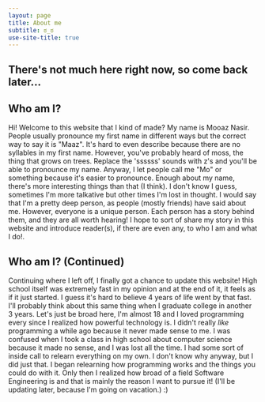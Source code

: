 ```yaml
---
layout: page
title: About me
subtitle: ಠ_ಠ
use-site-title: true
---
```

## There's not much here right now, so come back later...

## Who am I?
  Hi! Welcome to this website that I kind of made? My name is Mooaz Nasir.
  People usually pronounce my first name in different ways but the correct way to say it is "Maaz".
  It's hard to even describe because there
  are no syllables in my first name. However, you've probably heard of moss, the thing
  that grows on trees. Replace the 'ssssss' sounds with z's and you'll be able to pronounce
  my name. Anyway, I let people call me "Mo" or something because it's easier to pronounce.
  Enough about my name, there's more interesting things than that (I think). I don't know
  I guess, sometimes I'm more talkative but other times I'm lost in thought. I would say
  that I'm a pretty deep person, as people (mostly friends) have said about me. However,
  everyone is a unique person. Each person has a story behind them, and they are all
  worth hearing! I hope to sort of share my story in this website and introduce
  reader(s), if there are even any, to who I am and what I do!.

## Who am I? (Continued)
  Continuing where I left off, I finally got a chance to update this website!
  High school itself was extremely fast in my opinion and at the end of it, it feels as
  if it just started. I guess it's hard to believe 4 years of life went by that fast.
  I'll probably think about this same thing when I graduate college in another 3 years.
  Let's just be broad here, I'm almost 18 and I loved programming every since I realized
  how powerful technology is. I didn't really _like_ programming a while ago because it never
  made sense to me. I was confused when I took a class in high school about computer science
  because it made no sense, and I was lost all the time. I had some sort of inside call
  to relearn everything on my own. I don't know why anyway, but I did just that. I began
  relearning how programming works and the things you could do with it. Only then I realized
  how broad of a field Software Engineering is and that is mainly the reason I want to pursue it!
  (I'll be updating later, because I'm going on vacation.) :)
